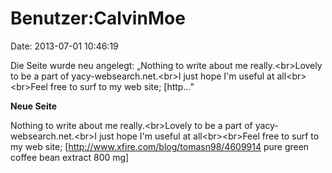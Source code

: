 Benutzer:CalvinMoe
==================

Date: 2013-07-01 10:46:19

Die Seite wurde neu angelegt: „Nothing to write about me
really.\<br\>Lovely to be a part of yacy-websearch.net.\<br\>I just hope
I\'m useful at all\<br\>\<br\>Feel free to surf to my web site;
\[http..."

**Neue Seite**

<div>

Nothing to write about me really.\<br\>Lovely to be a part of
yacy-websearch.net.\<br\>I just hope I\'m useful at all\<br\>\<br\>Feel
free to surf to my web site;
\[http://www.xfire.com/blog/tomasn98/4609914 pure green coffee bean
extract 800 mg\]

</div>
